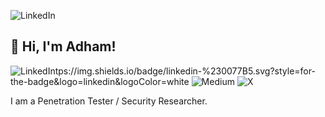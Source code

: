 ![LinkedIn](https://i.ibb.co/60xc9hXW/1000336019.jpg)
## 👋 Hi, I'm Adham!
![LinkedIn](https://linkedin.com/in/adhaamashraf)tps://img.shields.io/badge/linkedin-%230077B5.svg?style=for-the-badge&logo=linkedin&logoColor=white
![Medium](https://img.shields.io/badge/Medium-12100E?style=for-the-badge&logo=medium&logoColor=white)
![X](https://img.shields.io/badge/X-%23000000.svg?style=for-the-badge&logo=X&logoColor=white)

I am a Penetration Tester / Security Researcher.
